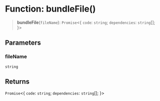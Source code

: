 # Function: bundleFile()

> **bundleFile**(`fileName`): `Promise`\<\{ `code`: `string`; `dependencies`: `string`[]; \}\>

## Parameters

### fileName

`string`

## Returns

`Promise`\<\{ `code`: `string`; `dependencies`: `string`[]; \}\>
